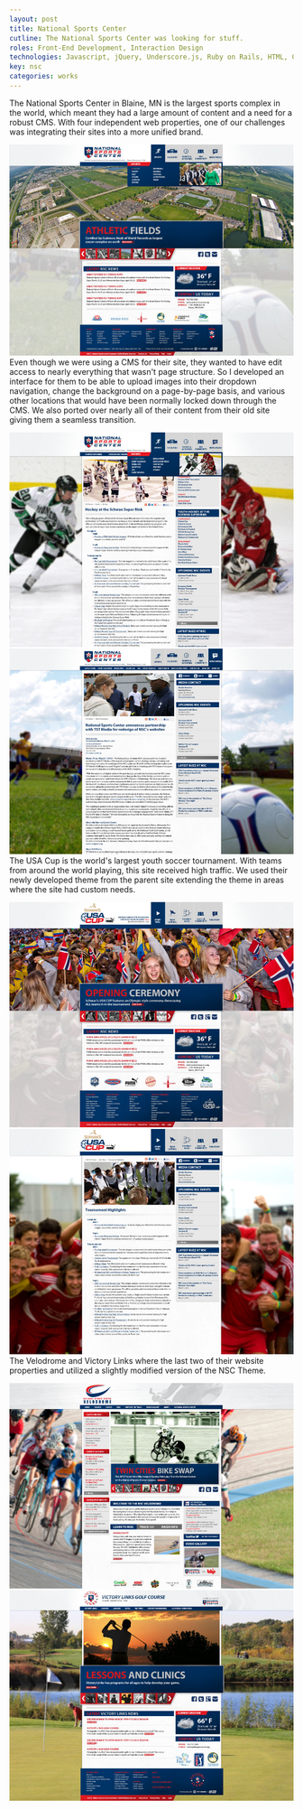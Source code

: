 ```yaml
---
layout: post
title: National Sports Center
cutline: The National Sports Center was looking for stuff.
roles: Front-End Development, Interaction Design
technologies: Javascript, jQuery, Underscore.js, Ruby on Rails, HTML, CSS
key: nsc
categories: works
---
```


The National Sports Center in Blaine, MN is the largest sports complex in the world, which meant they had
a large amount of content and a need for a robust CMS. With four independent web properties, one of our challenges
was integrating their sites into a more unified brand.

![Home Page](/images/works/nsc/nsc_home.jpg)
Even though we were using a CMS for their site, they wanted to have edit access to nearly everything that wasn't page structure.
So I developed an interface for them to be able to upload images into their dropdown navigation, change the background on a page-by-page basis, and various other locations that would
have been normally locked down through the CMS. We also ported over nearly all of their content from their old site giving them a seamless transition.

![Hockey Page](/images/works/nsc/nsc_hockey.jpg)
![News Page](/images/works/nsc/nsc_news.jpg)
The USA Cup is the world's largest youth soccer tournament. With teams from around the world playing, this site received high traffic.
We used their newly developed theme from the parent site extending the theme in areas where the site had custom needs.

![USA Cup Home](/images/works/nsc/nsc_usacup_home.jpg)
![USA Cup News](/images/works/nsc/nsc_usacup_news.jpg)
The Velodrome and Victory Links where the last two of their website properties and utilized a slightly modified version of the NSC Theme.

![Velodrome Home](/images/works/nsc/velodrome_home.jpg)
![Victory Links Home](/images/works/nsc/victory_links_home.jpg)

